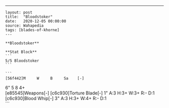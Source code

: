 ---
    layout: post
    title:  "Bloodstoker"
    date:   2020-12-05 00:00:00
    source: Wahapedia
    tags: [blades-of-khorne]
    ---
    
    **Bloodstoker**
    
    **Stat Block**
    ```
    5/5 Bloodstoker
    ```
    
    ```
    [56f442]M     W     B     Sa    [-]
6"    5     8     4+    
[e85545]Weapons[-]
[c6c930]Torture Blade[-]
1"     A:3    H:3+   W:3+   R:-    D:1   
[c6c930]Blood Whip[-]
3"     A:3    H:3+   W:4+   R:-    D:1   
    ```
    
    
    